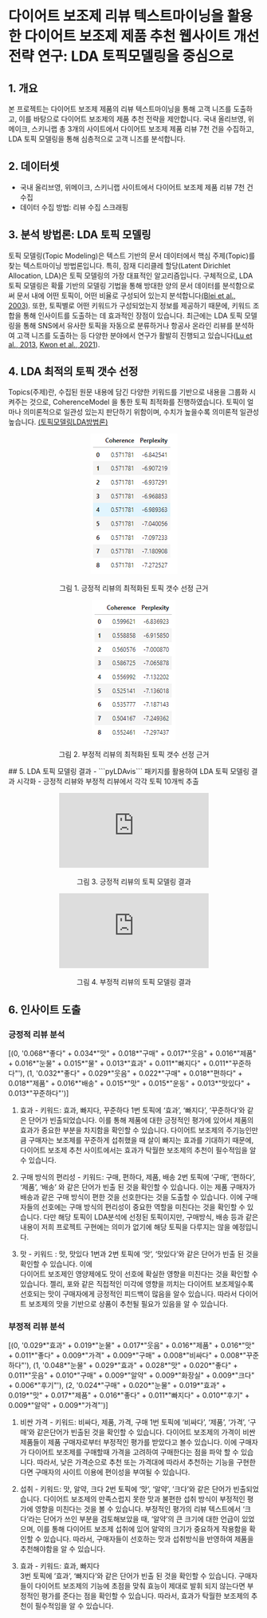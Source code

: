 # 다이어트 보조제 리뷰 텍스트마이닝을 활용한 다이어트 보조제 제품 추천 웹사이트 개선 전략 연구: LDA 토픽모델링을 중심으로



## 1. 개요
본 프로젝트는 다이어트 보조제 제품의 리뷰 텍스트마이닝을 통해 고객 니즈를 도출하고, 이를 바탕으로 다이어트 보조제의 제품 추천 전략을 제안합니다. 국내 올리브영, 위메이크, 스키니랩 총 3개의 사이트에서 다이어트 보조제 제품 리뷰 7천 건을 수집하고, LDA 토픽 모델링을 통해 심층적으로 고객 니즈를 분석합니다.

## 2. 데이터셋
- 국내 올리브영, 위메이크, 스키니랩 사이트에서 다이어트 보조제 제품 리뷰 7천 건 수집 
- 데이터 수집 방법: 리뷰 수집 스크래핑 

## 3. 분석 방법론: LDA 토픽 모델링
토픽 모델링(Topic Modeling)은 텍스트 기반의 문서 데이터에서 핵심 주제(Topic)를 찾는 텍스트마이닝 방법론입니다. 특히, 잠재 디리클레 할당(Latent Dirichlet Allocation, LDA)은 토픽 모델링의 가장 대표적인 알고리즘입니다. 구체적으로, LDA 토픽 모델링은 확률 기반의 모델링 기법을 통해 방대한 양의 문서 데이터를 분석함으로써 문서 내에 어떤 토픽이, 어떤 비율로 구성되어 있는지 분석합니다[(Blei et al., 2003)](https://www.jmlr.org/papers/volume3/blei03a/blei03a.pdf?ref=https://githubhelp.com). 또한, 토픽별로 어떤 키워드가 구성되었는지 정보를 제공하기 때문에, 키워드 조합을 통해 인사이트를 도출하는 데 효과적인 장점이 있습니다. 최근에는 LDA 토픽 모델링을 통해 SNS에서 유사한 토픽을 자동으로 분류하거나 항공사 온라인 리뷰를 분석하여 고객 니즈를 도출하는 등 다양한 분야에서 연구가 활발히 진행되고 있습니다([Lu et al., 2013](https://ieeexplore.ieee.org/abstract/document/6454769), [Kwon et al., 2021](https://www.mdpi.com/2078-2489/12/2/78)).

## 4. LDA 최적의 토픽 갯수 선정 
Topics(주제)란, 수집된 원문 내용에 담긴 다양한 키워드를 기반으로 내용을 그룹화 시켜주는 것으로, CoherenceModel 을 통한 토픽 최적화를 진행하였습니다. 토픽이 얼마나 의미론적으로 일관성 있는지 판단하기 위함이며, 수치가 높을수록 의미론적 일관성 높습니다. [(토픽모델링LDA방법론)](http://bigdata.emforce.co.kr/wp-content/uploads/%EC%97%A0%ED%8F%AC%EC%8A%A4-%EB%8D%B0%EC%9D%B4%ED%84%B0%EB%9E%A9_%ED%86%A0%ED%94%BD%EB%AA%A8%EB%8D%B8%EB%A7%81LDA%EB%B0%A9%EB%B2%95%EB%A1%A0-%EC%A0%95%EB%A6%AC.pdf)

<div align="center">
 
 ![scores_positive](./images/scores_positive.png)

  그림 1. 긍정적 리뷰의 최적화된 토픽 갯수 선정 근거 

![scores_negative](./images/scores_negative.png)

  그림 2. 부정적 리뷰의 최적화된 토픽 갯수 선정 근거 
</div>
## 5. LDA 토픽 모델링 결과
- ```pyLDAvis``` 패키지를 활용하여 LDA 토픽 모델링 결과 시각화
- 긍정적 리뷰와 부정적 리뷰에서 각각 토픽 10개씩 추출
<div align="center">

  ![result_pos](https://angelamyungjoosong.github.io/project_supplements_data_analytics/data/visualized_positive.html)

  그림 3. 긍정적 리뷰의 토픽 모델링 결과   

  ![result_neg](https://angelamyungjoosong.github.io/project_supplements_data_analytics/data/visualized_negative.html)

  그림 4. 부정적 리뷰의 토픽 모델링 결과   
</div>

## 6. 인사이트 도출

### 긍정적 리뷰 분석 

[(0,
  '0.068*"좋다" + 0.034*"맛" + 0.018*"구매" + 0.017*"웃음" + 0.016*"제품" + 0.016*"눈물" + 0.015*"물" + 0.013*"효과" + 0.011*"빠지다" + 0.011*"꾸준하다"'),
 (1,
  '0.032*"좋다" + 0.029*"웃음" + 0.022*"구매" + 0.018*"편하다" + 0.018*"제품" + 0.016*"배송" + 0.015*"맛" + 0.015*"운동" + 0.013*"맛있다" + 0.013*"꾸준하다"')]

1) 효과 - 키워드:  효과, 빠지다, 꾸준하다 
1번 토픽에 ‘효과’, ‘빠지다’, ‘꾸준하다’와 같은 단어가 빈출되었습니다. 이를 통해 제품에 대한 긍정적인 평가에 있어서 제품의 효과가 중요한 부분을 차지함을 확인할 수 있습니다. 다이어트 보조제의 주기능인만큼 구매자는 보조제를 꾸준하게 섭취했을 때 살이 빠지는 효과를 기대하기 때문에, 다이어트 보조제 추천 사이트에서는 효과가 탁월한 보조제의 추천이 필수적임을 알 수 있습니다. 

2) 구매 방식의 편리성 - 키워드: 구매, 편하다, 제품, 배송 
2번 토픽에 ‘구매’, ‘편하다’, ‘제품’, ‘배송’ 와 같은 단어가 빈출 된 것을 확인할 수 있습니다. 이는 제품 구매자가 배송과 같은 구매 방식이 편한 것을 선호한다는 것을 도출할 수 있습니다. 이에 구매자들의  선호에는 구매 방식의 편리성이 중요한 역할을 미친다는 것을 확인할 수 있습니다. 다만 해당 토픽이 LDA분석에 선정된 토픽이지만, 구매방식, 배송 등과 같은 내용이 저희 프로젝트 구현에는 의미가 없기에 해당 토픽을 다루지는 않을 예정입니다.

3) 맛 - 키워드 : 맛, 맛있다
	1번과 2번 토픽에 ‘맛’, ‘맛있다’와 같은 단어가 빈출 된 것을 확인할 수 있습니다. 이에  
다이어트 보조제인 영양제에도 맛이 선호에 확실한 영향을 미친다는 것을 확인할 수 있습니다. 젤리, 포와 같은 직접적인 미각에 영향을 끼치는 다이어트 보조제일수록 선호되는 맛이 구매자에게 긍정적인 피드백이 많음을 알수 있습니다. 따라서 다이어트 보조제의 맛을 기반으로 상품이 추천될 필요가 있음을 알 수 있습니다. 


### 부정적 리뷰 분석 

[(0,
  '0.029*"효과" + 0.019*"눈물" + 0.017*"웃음" + 0.016*"제품" + 0.016*"맛" + 0.011*"좋다" + 0.009*"가격" + 0.009*"구매" + 0.008*"비싸다" + 0.008*"꾸준하다"'),
 (1,
  '0.048*"눈물" + 0.029*"효과" + 0.028*"맛" + 0.020*"좋다" + 0.011*"웃음" + 0.010*"구매" + 0.009*"알약" + 0.009*"화장실" + 0.009*"크다" + 0.006*"후기"'),
 (2,
  '0.024*"구매" + 0.020*"눈물" + 0.019*"효과" + 0.019*"맛" + 0.017*"제품" + 0.016*"좋다" + 0.011*"빠지다" + 0.010*"후기" + 0.009*"알약" + 0.009*"가격"')]

1) 비싼 가격  - 키워드: 비싸다, 제품, 가격, 구매
1번 토픽에 ‘비싸다’, ‘제품’, ‘가격’, ‘구매’와 같은단어가 빈출된 것을 확인할 수 있습니다. 다이어트 보조제의 가격이 비싼 제품들이 제품 구매자로부터 부정적인 평가를 받았다고 볼수 있습니다. 이에  구매자가 다이어트 보조제를 구매할때 가격을 고려하여 구매한다는 점을 파악 할 수 있습니다. 따라서, 낮은 가격순으로 추천 또는 가격대에 따라서 추천하는 기능을 구현한다면 구매자의 사이트 이용에 편이성을 부여될 수 있습니다. 

2) 섭취 - 키워드: 맛,  알약, 크다
2번 토픽에 ‘맛’, ‘알약’, ‘크다’와 같은 단어가 빈출되었습니다. 다이어트 보조제의 만족스럽지 못한 맛과 불편한 섭취 방식이 부정적인 평가에 영향을 미친다는 것을 볼 수 있습니다. 부정적인 평가의 리뷰 텍스트에서 ‘크다’라는 단어가 쓰인 부분을 검토해보았을 때, ‘알약’의 큰 크기에 대한 언급이 있었으며, 이를 통해 다이어트 보조제 섭취에 있어 알약의 크기가 중요하게 작용함을 확인할 수 있습니다. 따라서, 구매자들이 선호하는 맛과 섭취방식을 반영하여 제품을 추천해야함을 알 수 있습니다. 

3) 효과 - 키워드: 효과, 빠지다  
3번 토픽에 ’효과’, ‘빠지다’와 같은 단어가 빈출 된 것을 확인할 수 있습니다. 구매자들이 다이어트 보조제의 기능에 초점을 맞춰 효능이 제대로 발휘 되지 않는다면 부정적인 평가를 준다는 점을 확인할 수 있습니다. 따라서, 효과가 탁월한 보조제의 추천이 필수적임을 알 수 있습니다. 

